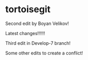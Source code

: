 # tortoisegit


Second edit by Boyan Velikov!

Latest changes!!!!!!

Third edit in Develop-7 branch!

Some other edits to create a conflict!


